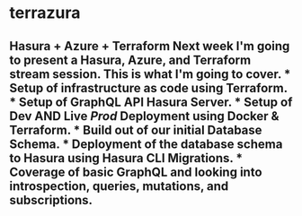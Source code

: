 # terrazura
## Hasura + Azure + Terraform  Next week I'm going to present a Hasura, Azure, and Terraform stream session. This is what I'm going to cover.  * Setup of infrastructure as code using Terraform. * Setup of GraphQL API Hasura Server. * Setup of Dev AND Live *Prod* Deployment using Docker &amp; Terraform. * Build out of our initial Database Schema. * Deployment of the database schema to Hasura using Hasura CLI Migrations. * Coverage of basic GraphQL and looking into introspection, queries, mutations, and subscriptions.

